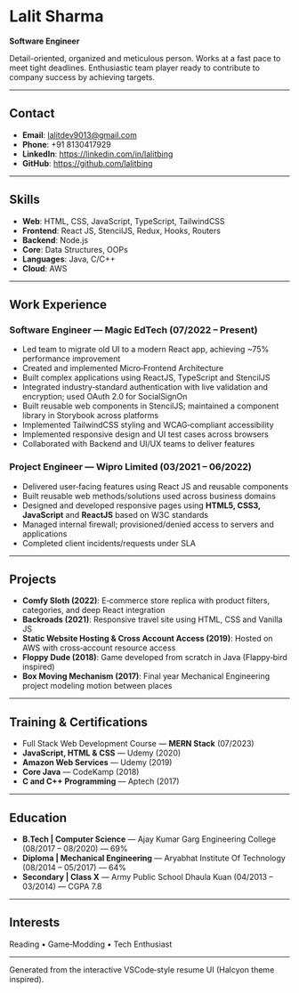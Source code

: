 # Lalit Sharma

**Software Engineer**

Detail-oriented, organized and meticulous person. Works at a fast pace to meet tight deadlines. Enthusiastic team player ready to contribute to company success by achieving targets.

---

## Contact
- **Email**: lalitdev9013@gmail.com
- **Phone**: +91 8130417929
- **LinkedIn**: https://linkedin.com/in/lalitbing
- **GitHub**: https://github.com/lalitbing

---

## Skills
- **Web**: HTML, CSS, JavaScript, TypeScript, TailwindCSS
- **Frontend**: React JS, StencilJS, Redux, Hooks, Routers
- **Backend**: Node.js
- **Core**: Data Structures, OOPs
- **Languages**: Java, C/C++
- **Cloud**: AWS

---

## Work Experience

### Software Engineer — Magic EdTech (07/2022 – Present)
- Led team to migrate old UI to a modern React app, achieving ~75% performance improvement
- Created and implemented Micro‑Frontend Architecture
- Built complex applications using ReactJS, TypeScript and StencilJS
- Integrated industry‑standard authentication with live validation and encryption; used OAuth 2.0 for SocialSignOn
- Built reusable web components in StencilJS; maintained a component library in Storybook across platforms
- Implemented TailwindCSS styling and WCAG‑compliant accessibility
- Implemented responsive design and UI test cases across browsers
- Collaborated with Backend and UI/UX teams to deliver features

### Project Engineer — Wipro Limited (03/2021 – 06/2022)
- Delivered user‑facing features using React JS and reusable components
- Built reusable web methods/solutions used across business domains
- Designed and developed responsive pages using **HTML5, CSS3, JavaScript** and **ReactJS** based on W3C standards
- Managed internal firewall; provisioned/denied access to servers and applications
- Completed client incidents/requests under SLA

---

## Projects
- **Comfy Sloth (2022)**: E‑commerce store replica with product filters, categories, and deep React integration
- **Backroads (2021)**: Responsive travel site using HTML, CSS and Vanilla JS
- **Static Website Hosting & Cross Account Access (2019)**: Hosted on AWS with cross‑account resource access
- **Floppy Dude (2018)**: Game developed from scratch in Java (Flappy‑bird inspired)
- **Box Moving Mechanism (2017)**: Final year Mechanical Engineering project modeling motion between places

---

## Training & Certifications
- Full Stack Web Development Course — **MERN Stack** (07/2023)
- **JavaScript, HTML & CSS** — Udemy (2020)
- **Amazon Web Services** — Udemy (2019)
- **Core Java** — CodeKamp (2018)
- **C and C++ Programming** — Aptech (2017)

---

## Education
- **B.Tech | Computer Science** — Ajay Kumar Garg Engineering College (08/2017 – 08/2020) — 69%
- **Diploma | Mechanical Engineering** — Aryabhat Institute Of Technology (08/2014 – 05/2017) — 64%
- **Secondary | Class X** — Army Public School Dhaula Kuan (04/2013 – 03/2014) — CGPA 7.8

---

## Interests
Reading • Game‑Modding • Tech Enthusiast

---

Generated from the interactive VSCode‑style resume UI (Halcyon theme inspired).
